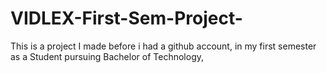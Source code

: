 # VIDLEX-First-Sem-Project-
This is a project I made before i had a github account, in my first semester as a Student pursuing Bachelor of Technology,
